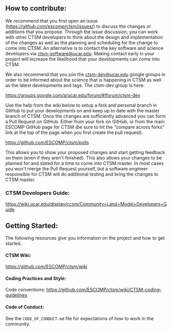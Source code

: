 ## How to contribute:

We recommend that you first open an issue (https://github.com/escomp/ctsm/issues/) to
discuss the changes or additions that you propose. Through the issue discussion, you can
work with other CTSM developers to think about the design and implementation of the changes
as well as the planning and scheduling for the change to come into CTSM. An alternative is
to contact the key software and science developers via ctsm-software@ucar.edu. Making
contact early in your project will increase the likelihood that your developments can come
into CTSM.

We also recommend that you join the ctsm-dev@ucar.edu google groups in order 
to be informed about the science that is happening in CTSM as well as the latest developments and tags.
The ctsm-dev group is here:

https://groups.google.com/a/ucar.edu/forum/#!forum/ctsm-dev

Use the help from the wiki below to setup a fork and personal branch in GitHub to put your developments
on and keep up to date with the master branch of CTSM. Once the changes are sufficiently advanced you
can form a Pull Request on GitHub. Either from your fork on GitHub, or from the main ESCOMP GitHub page
for CTSM (be sure to hit the "compare across forks" link at the top of the page when you first create
the pull request).

https://github.com/ESCOMP/ctsm/pulls

This allows you to show your proposed changes and start getting feedback on them (even if they aren't finished). 
This also allows your changes to be planned for and slated for a time to come into CTSM master. In most 
cases you won't merge the Pull Request yourself, but a software engineer responsible for CTSM will do 
additional testing and bring the changes to CTSM master.

### CTSM Developers Guide:

 https://wiki.ucar.edu/display/ccsm/Community+Land+Model+Developers+Guide

## Getting Started:

The following resources give you information on the project and how to get started.

#### CTSM Wiki:

https://github.com/ESCOMP/ctsm/wiki

#### Coding Practices and Style:

Code conventions: https://github.com/ESCOMP/ctsm/wiki/CTSM-coding-guidelines

#### Code of Conduct:

See the `CODE_OF_CONDUCT.md` file for expectations of how to work in the community.
